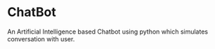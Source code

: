 # ChatBot
An Artificial Intelligence based Chatbot using python which simulates conversation with user.
